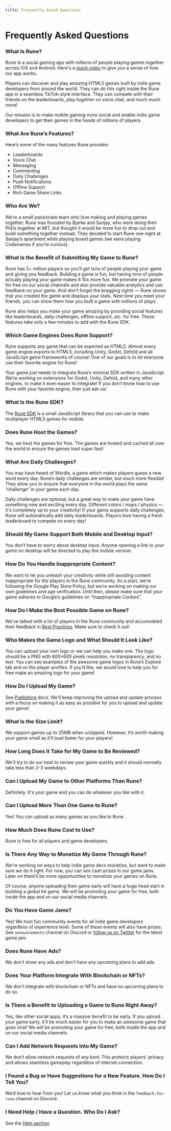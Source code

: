 ```yaml
---
title: Frequently Asked Questions
---
```


# Frequently Asked Questions

### What Is Rune?

Rune is a social gaming app with millions of people playing games together across iOS and Android. Here's a [quick video](https://www.youtube.com/shorts/5nfZg0Am98U) to give you a sense of how our app works.

Players can discover and play amazing HTML5 games built by indie game developers from around the world. They can do this right inside the Rune app in a seamless TikTok-style interface. They can compete with their friends on the leaderboards, play together on voice chat, and much much more!

Our mission is to make mobile gaming more social and enable indie game developers to get their games in the hands of millions of players.

### What Are Rune’s Features?

Here’s some of the many features Rune provides:

- Leaderboards
- Voice Chat
- Messaging
- Commenting
- Daily Challenges
- Push Notifications
- Offline Support
- Rich Game Share Links

### Who Are We?

We’re a small passionate team who love making and playing games together. Rune was founded by Bjarke and Sanjay, who were doing their PhDs together at MIT, but thought it would be more fun to drop out and build something together instead. They decided to start Rune one night at Sanjay’s apartment while playing board games (we were playing Codenames if you’re curious).

### What Is the Benefit of Submitting My Game to Rune?

Rune has 5+ million players so you’ll get tons of people playing your game and giving you feedback. Building a game is fun, but having tons of people actually playing your game makes it 10x more fun. We promote your game for free on our social channels and also provide valuable analytics and use feedback on your game. And don’t forget the bragging rights — Rune shows that you created the game and displays your stats. Next time you meet your friends, you can show them how you built a game with millions of plays.

Rune also helps you make your game amazing by providing social features like leaderboards, daily challenges, offline support, _etc_. for free. These features take only a few minutes to add with the Rune SDK.

### Which Game Engines Does Rune Support?

Rune supports any game that can be exported as HTML5. Almost every game engine exports to HTML5, including Unity, Godot, Defold and all JavaScript game frameworks of course! One of our goals is to let everyone use their favorite engine for Rune!

Your game just needs to integrate Rune’s minimal SDK written in JavaScript. We’re working on extensions for Godot, Unity, Defold, and many other engines, to make it even easier to integrate! If you don’t know how to use Rune with your favorite engine, then just ask us!

### What Is the Rune SDK?

The [Rune SDK](/docs/multiplayer/intro) is a small JavaScript library that you can use to make multiplayer HTML5 games for mobile.

### Does Rune Host the Games?

Yes, we host the games for free. The games are hosted and cached all over the world to ensure the games load super fast!

### What Are Daily Challenges?

You may have heard of Wordle, a game which makes players guess a new word every day. Rune’s daily challenges are similar, but much more flexible! They allow you to ensure that everyone in the world plays the same “challenge” in your game each day.

Daily challenges are optional, but a great way to make your game have something new and exciting every day. Different colors / maps / physics — it's completely up to your creativity! If your game supports daily challenges, Rune will automatically add daily leaderboards. Players love having a fresh leaderboard to compete on every day!

### Should My Game Support Both Mobile and Desktop Input?

You don’t have to worry about desktop input. Anyone opening a link to your game on desktop will be directed to play the mobile version.

### How Do You Handle Inappropriate Content?

We want to let you unleash your creativity while still avoiding content inappropriate for the players in the Rune community. As a start, we’re following the Google Play Store Policy, but we’re working on making our own guidelines and age verification. Until then, please make sure that your game adheres to Google’s guidelines on “Inappropriate Content”.

### How Do I Make the Best Possible Game on Rune?

We’ve talked with a lot of players in the Rune community and accumulated their feedback in [Best Practices](/docs/best-practices). Make sure to check it out!

### Who Makes the Game Logo and What Should It Look Like?

You can upload your own logo or we can help you make one. The logo should be a PNG with 600×600 pixels resolution, no transparency, and no text. You can see examples of the awesome game logos in Rune’s Explore tab and on the player profiles. If you’d like, we would love to help you for free make an amazing logo for your game!

### How Do I Upload My Game?

See [Publishing](/docs/publishing) docs. We'll keep improving the upload and update process with a focus on making it as easy as possible for you to upload and update your game!

### What Is the Size Limit?

We support games up to 25MB when unzipped. However, it’s worth making your game small as it’ll load faster for your players!

### How Long Does It Take for My Game to Be Reviewed?

We'll try to do our best to review your game quickly and it should normally take less than 2-3 weekdays.

### Can I Upload My Game to Other Platforms Than Rune?

Definitely. It's your game and you can do whatever you like with it.

### Can I Upload More Than One Game to Rune?

Yes! You can upload as many games as you like to Rune.

### How Much Does Rune Cost to Use?

Rune is free for all players and game developers.

### Is There Any Way to Monetize My Game Through Rune?

We're working on ways to help indie game devs monetize, but want to make sure we do it right. For now, you can win cash prizes in our game jams. Later on there’ll be more opportunities to monetize your games on Rune.

Of course, anyone uploading their game early will have a huge head start in building a global hit game. We will be promoting your game for free, both inside the app and on our social media channels.

### Do You Have Game Jams?

Yes! We host fun community events for all indie game developers regardless of experience level. Some of these events will also have prizes. See `announcements` channel on Discord or [follow us on Twitter](https://twitter.com/joinrune) for the latest game jam.

### Does Rune Have Ads?

We don't show any ads and don't have any upcoming plans to add ads.

### Does Your Platform Integrate With Blockchain or NFTs?

We don't integrate with blockchain or NFTs and have no upcoming plans to do so.

### Is There a Benefit to Uploading a Game to Rune Right Away?

Yes, like other social apps, it’s a massive benefit to be early. If you upload your game early, it’ll be much easier for you to make an awesome game that goes viral! We will be promoting your game for free, both inside the app and on our social media channels.

### Can I Add Network Requests Into My Game?

We don’t allow network requests of any kind. This protects players' privacy and allows seamless gameplay regardless of internet connection.

### I Found a Bug or Have Suggestions for a New Feature. How Do I Tell You?

We’d love to hear from you! Let us know what you think in the `feedback-for-rune` channel on Discord.

### I Need Help / Have a Question. Who Do I Ask?

See the [Help section](/help).
